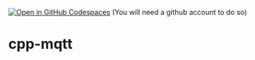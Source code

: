 [![Open in GitHub Codespaces](https://github.com/codespaces/badge.svg)](https://github.com/codespaces/new?hide_repo_select=true&ref=master&repo=593240255&machine=basicLinux32gb&devcontainer_path=.devcontainer%2Fdevcontainer.json&location=WestEurope) (You will need a github account to do so)

# cpp-mqtt
